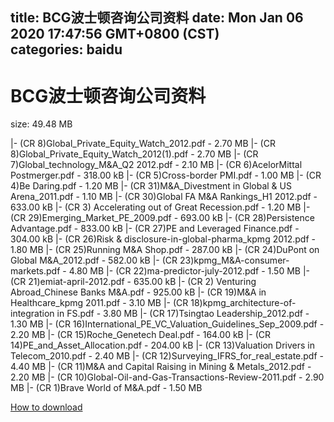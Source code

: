 
title: BCG波士顿咨询公司资料
date: Mon Jan 06 2020 17:47:56 GMT+0800 (CST)    
categories: baidu
---

# BCG波士顿咨询公司资料
size: 49.48 MB
 
 
|- (CR 8)Global_Private_Equity_Watch_2012.pdf - 2.70 MB
|- (CR 8)Global_Private_Equity_Watch_2012(1).pdf - 2.70 MB
|- (CR 7)Global_technology_M&A_Q2 2012.pdf - 2.10 MB
|- (CR 6)AcelorMittal Postmerger.pdf - 318.00 kB
|- (CR 5)Cross-border PMI.pdf - 1.00 MB
|- (CR 4)Be Daring.pdf - 1.20 MB
|- (CR 31)M&A_Divestment in Global & US Arena_2011.pdf - 1.10 MB
|- (CR 30)Global FA M&A Rankings_H1 2012.pdf - 633.00 kB
|- (CR 3) Accelerating out of Great Recession.pdf - 1.20 MB
|- (CR 29)Emerging_Market_PE_2009.pdf - 693.00 kB
|- (CR 28)Persistence Advantage.pdf - 833.00 kB
|- (CR 27)PE and Leveraged Finance.pdf - 304.00 kB
|- (CR 26)Risk & disclosure-in-global-pharma_kpmg 2012.pdf - 1.80 MB
|- (CR 25)Running M&A Shop.pdf - 287.00 kB
|- (CR 24)DuPont on Global M&A_2012.pdf - 582.00 kB
|- (CR 23)kpmg_M&A-consumer-markets.pdf - 4.80 MB
|- (CR 22)ma-predictor-july-2012.pdf - 1.50 MB
|- (CR 21)emiat-april-2012.pdf - 635.00 kB
|- (CR 2) Venturing Abroad_Chinese Banks M&A.pdf - 925.00 kB
|- (CR 19)M&A in Healthcare_kpmg 2011.pdf - 3.10 MB
|- (CR 18)kpmg_architecture-of-integration in FS.pdf - 3.80 MB
|- (CR 17)Tsingtao Leadership_2012.pdf - 1.30 MB
|- (CR 16)International_PE_VC_Valuation_Guidelines_Sep_2009.pdf - 2.20 MB
|- (CR 15)Roche_Genetech Deal.pdf - 164.00 kB
|- (CR 14)PE_and_Asset_Allocation.pdf - 204.00 kB
|- (CR 13)Valuation Drivers in Telecom_2010.pdf - 2.40 MB
|- (CR 12)Surveying_IFRS_for_real_estate.pdf - 4.40 MB
|- (CR 11)M&A and Capital Raising in Mining & Metals_2012.pdf - 2.20 MB
|- (CR 10)Global-Oil-and-Gas-Transactions-Review-2011.pdf - 2.90 MB
|- (CR 1)Brave World of M&A.pdf - 1.50 MB

[How to download](https://bpcam.bemobtrk.com/go/2ceec3aa-1ca2-46d6-b9ff-aaa5c184517c?jno=251)